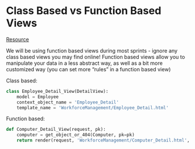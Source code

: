 # Class Based vs Function Based Views 

[Resource](https://simpleisbetterthancomplex.com/article/2017/03/21/class-based-views-vs-function-based-views.html)

We will be using function based views during most sprints - ignore any class based views you may find online! Function based views allow you to manipulate your data in a less abstract way, as well as a bit more customized way (you can set more “rules” in a function based view)

Class based:
```python
class Employee_Detail_View(DetailView):
    model = Employee
    context_object_name = 'Employee_Detail'
    template_name = 'WorkforceManagement/Employee_Detail.html'
```

Function based:
```python
def Computer_Detail_View(request, pk):
    computer = get_object_or_404(Computer, pk=pk)
    return render(request, 'WorkforceManagement/Computer_Detail.html', {'computer': computer})
```
